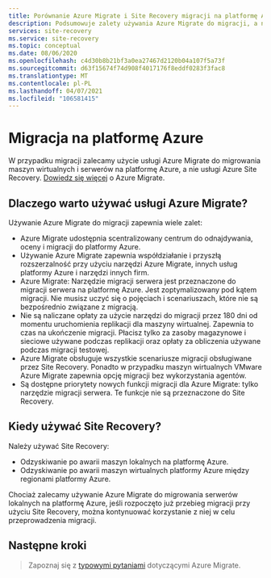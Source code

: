 ```yaml
---
title: Porównanie Azure Migrate i Site Recovery migracji na platformę Azure
description: Podsumowuje zalety używania Azure Migrate do migracji, a nie Site Recovery.
services: site-recovery
ms.service: site-recovery
ms.topic: conceptual
ms.date: 08/06/2020
ms.openlocfilehash: c4d30b8b21bf3a0ea27467d2120b04a107f5a73f
ms.sourcegitcommit: d63f15674f74d908f4017176f8eddf0283f3fac8
ms.translationtype: MT
ms.contentlocale: pl-PL
ms.lasthandoff: 04/07/2021
ms.locfileid: "106581415"
---
```

# <a name="migrating-to-azure"></a>Migracja na platformę Azure

W przypadku migracji zalecamy użycie usługi Azure Migrate do migrowania maszyn wirtualnych i serwerów na platformę Azure, a nie usługi Azure Site Recovery. [Dowiedz się więcej](../migrate/migrate-services-overview.md) o Azure Migrate.


## <a name="why-use-azure-migrate"></a>Dlaczego warto używać usługi Azure Migrate?

Używanie Azure Migrate do migracji zapewnia wiele zalet:
 
 
- Azure Migrate udostępnia scentralizowany centrum do odnajdywania, oceny i migracji do platformy Azure.
- Używanie Azure Migrate zapewnia współdziałanie i przyszłą rozszerzalność przy użyciu narzędzi Azure Migrate, innych usług platformy Azure i narzędzi innych firm.
- Azure Migrate: Narzędzie migracji serwera jest przeznaczone do migracji serwera na platformę Azure. Jest zoptymalizowany pod kątem migracji. Nie musisz uczyć się o pojęciach i scenariuszach, które nie są bezpośrednio związane z migracją. 
- Nie są naliczane opłaty za użycie narzędzi do migracji przez 180 dni od momentu uruchomienia replikacji dla maszyny wirtualnej. Zapewnia to czas na ukończenie migracji. Płacisz tylko za zasoby magazynowe i sieciowe używane podczas replikacji oraz opłaty za obliczenia używane podczas migracji testowej.
- Azure Migrate obsługuje wszystkie scenariusze migracji obsługiwane przez Site Recovery. Ponadto w przypadku maszyn wirtualnych VMware Azure Migrate zapewnia opcję migracji bez wykorzystania agentów.
- Są dostępne priorytety nowych funkcji migracji dla Azure Migrate: tylko narzędzie migracji serwera. Te funkcje nie są przeznaczone do Site Recovery.

## <a name="when-to-use-site-recovery"></a>Kiedy używać Site Recovery?

Należy używać Site Recovery:

- Odzyskiwanie po awarii maszyn lokalnych na platformę Azure.
- Odzyskiwanie po awarii maszyn wirtualnych platformy Azure między regionami platformy Azure.

Chociaż zalecamy używanie Azure Migrate do migrowania serwerów lokalnych na platformę Azure, jeśli rozpoczęto już przebieg migracji przy użyciu Site Recovery, można kontynuować korzystanie z niej w celu przeprowadzenia migracji.  

## <a name="next-steps"></a>Następne kroki

> Zapoznaj się z [typowymi pytaniami](../migrate/resources-faq.md) dotyczącymi Azure Migrate.
